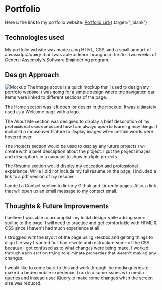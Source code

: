 # **Portfolio**

Here is the link to my portfolio website: [Portfolio Link](https://apeves.netlify.app/){:target="_blank"}


## **Technologies used** 

My portfolio website was made using HTML, CSS, and a small amount of Javascript/Jquery that I was able to learn throughout the first two weeks of General Assembly's Software Engineering program.


## **Design Approach**

![Mockup](https://i.imgur.com/tBH7bcJ.jpg)
The image above is a quick mockup that I used to design my portfolio website. I was going for a simple design where the navigation bar items  were linked to different sections of the page. 

The Home section was left open for design in the mockup. It was ultimately used as a Welcome page with a logo.

The About Me section was designed to display a brief description of my professional experience and how I am always open to learning new things. I included a mouseover feature to display images when certain words were hovered over.

The Projects section would be used to display any future projects I will create with a brief description about the project. I put the project images and descriptions in a carousel to show multiple projects.

The Resume section would display my education and professional experience. While I did not include my full resume on the page, I included a link to a pdf version of my resume.

I added a Contact section to link my Github and LinkedIn pages. Also, a link that will open up an email message to my contact email.

## **Thoughts & Future Improvements**

I believe I was able to accomplish my initial design while adding some styling to the page. I will need to practice and get comfortable with HTML & CSS since I haven't had much experience at all. 

I struggled with the layout of the page using Flexbox and getting things to align the way I wanted to. I had rewrite and restructure some of the CSS because I got confused as to what changes were being made. I worked through each section trying to eliminate properties that weren't making any changes.

I would like to come back to this and work through the media queries to make it a better mobile experience. I ran into some issues with media queries and instead used jQuery to make some changes when the screen size was reduced.

